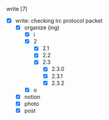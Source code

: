 write [7]

- [x]  write: checking irc protocol packet
    - [x]  organize (ing)
        - [x]  i
        - [x]  2
            - [x]  2.1
            - [x]  2.2
            - [x]  2.3
                - [x]  2.3.0
                - [x]  2.3.1
                - [x]  2.3.2
        - [x]  o
    - [x]  notion
    - [x]  photo
    - [x]  post
